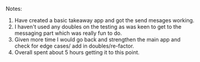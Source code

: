 Notes:
1. Have created a basic takeaway app and got the send mesages working.
2. I haven't used any doubles on the testing as was keen to get to the messaging part
which was really fun to do.
3. Given more time I would go back and strengthen the main app and check for edge cases/ add in doubles/re-factor.
4. Overall spent about 5 hours getting it to this point.